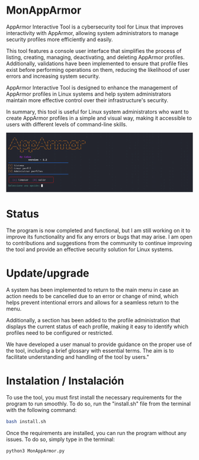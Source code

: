 # MonAppArmor

AppArmor Interactive Tool is a cybersecurity tool for Linux that improves interactivity with AppArmor, allowing system administrators to manage security profiles more efficiently and easily.

This tool features a console user interface that simplifies the process of listing, creating, managing, deactivating, and deleting AppArmor profiles. Additionally, validations have been implemented to ensure that profile files exist before performing operations on them, reducing the likelihood of user errors and increasing system security.

AppArmor Interactive Tool is designed to enhance the management of AppArmor profiles in Linux systems and help system administrators maintain more effective control over their infrastructure's security.

In summary, this tool is useful for Linux system administrators who want to create AppArmor profiles in a simple and visual way, making it accessible to users with different levels of command-line skills.

![Texto alternativo de la imagen](IMG/menu1.2.PNG)

# Status

The program is now completed and functional, but I am still working on it to improve its functionality and fix any errors or bugs that may arise. I am open to contributions and suggestions from the community to continue improving the tool and provide an effective security solution for Linux systems.

# Update/upgrade

A system has been implemented to return to the main menu in case an action needs to be cancelled due to an error or change of mind, which helps prevent intentional errors and allows for a seamless return to the menu.

Additionally, a section has been added to the profile administration that displays the current status of each profile, making it easy to identify which profiles need to be configured or restricted.

We have developed a user manual to provide guidance on the proper use of the tool, including a brief glossary with essential terms. The aim is to facilitate understanding and handling of the tool by users."

# Instalation / Instalación

To use the tool, you must first install the necessary requirements for the program to run smoothly. To do so, run the "install.sh" file from the terminal with the following command:

```bash
bash install.sh
```

Once the requirements are installed, you can run the program without any issues. To do so, simply type in the terminal:

```bash
python3 MonAppArmor.py
```
